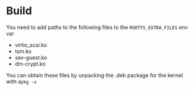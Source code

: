 # Build

You need to add paths to the following files to the `ROOTFS_EXTRA_FILES` env var
- virtio_scsi.ko
- tsm.ko
- sev-guest.ko
- dm-crypt.ko

You can obtain these files by unpacking the .deb package for the kernel with `dpkg -x`
